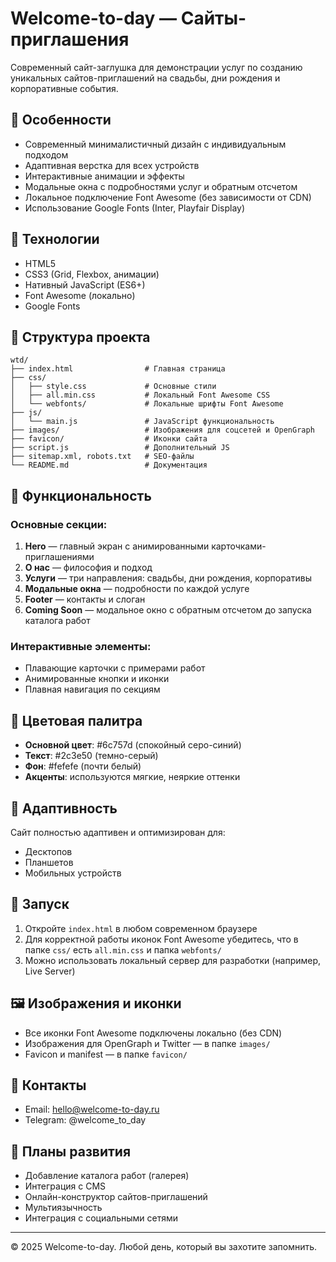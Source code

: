 # Welcome-to-day — Сайты-приглашения

Современный сайт-заглушка для демонстрации услуг по созданию уникальных сайтов-приглашений на свадьбы, дни рождения и корпоративные события.

## 🎨 Особенности

- Современный минималистичный дизайн с индивидуальным подходом
- Адаптивная верстка для всех устройств
- Интерактивные анимации и эффекты
- Модальные окна с подробностями услуг и обратным отсчетом
- Локальное подключение Font Awesome (без зависимости от CDN)
- Использование Google Fonts (Inter, Playfair Display)

## 🚀 Технологии

- HTML5
- CSS3 (Grid, Flexbox, анимации)
- Нативный JavaScript (ES6+)
- Font Awesome (локально)
- Google Fonts

## 📁 Структура проекта

```
wtd/
├── index.html                # Главная страница
├── css/
│   ├── style.css             # Основные стили
│   ├── all.min.css           # Локальный Font Awesome CSS
│   └── webfonts/             # Локальные шрифты Font Awesome
├── js/
│   └── main.js               # JavaScript функциональность
├── images/                   # Изображения для соцсетей и OpenGraph
├── favicon/                  # Иконки сайта
├── script.js                 # Дополнительный JS
├── sitemap.xml, robots.txt   # SEO-файлы
└── README.md                 # Документация
```

## 🎯 Функциональность

### Основные секции:
1. **Hero** — главный экран с анимированными карточками-приглашениями
2. **О нас** — философия и подход
3. **Услуги** — три направления: свадьбы, дни рождения, корпоративы
4. **Модальные окна** — подробности по каждой услуге
5. **Footer** — контакты и слоган
6. **Coming Soon** — модальное окно с обратным отсчетом до запуска каталога работ

### Интерактивные элементы:
- Плавающие карточки с примерами работ
- Анимированные кнопки и иконки
- Плавная навигация по секциям

## 🎨 Цветовая палитра

- **Основной цвет**: #6c757d (спокойный серо-синий)
- **Текст**: #2c3e50 (темно-серый)
- **Фон**: #fefefe (почти белый)
- **Акценты**: используются мягкие, неяркие оттенки

## 📱 Адаптивность

Сайт полностью адаптивен и оптимизирован для:
- Десктопов
- Планшетов
- Мобильных устройств

## 🚀 Запуск

1. Откройте `index.html` в любом современном браузере
2. Для корректной работы иконок Font Awesome убедитесь, что в папке `css/` есть `all.min.css` и папка `webfonts/`
3. Можно использовать локальный сервер для разработки (например, Live Server)

## 🖼️ Изображения и иконки

- Все иконки Font Awesome подключены локально (без CDN)
- Изображения для OpenGraph и Twitter — в папке `images/`
- Favicon и manifest — в папке `favicon/`

## 📧 Контакты

- Email: hello@welcome-to-day.ru
- Telegram: @welcome_to_day

## 🔮 Планы развития

- Добавление каталога работ (галерея)
- Интеграция с CMS
- Онлайн-конструктор сайтов-приглашений
- Мультиязычность
- Интеграция с социальными сетями

---

© 2025 Welcome-to-day. Любой день, который вы захотите запомнить. 